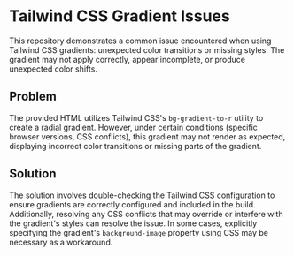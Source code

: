 # Tailwind CSS Gradient Issues

This repository demonstrates a common issue encountered when using Tailwind CSS gradients: unexpected color transitions or missing styles.  The gradient may not apply correctly, appear incomplete, or produce unexpected color shifts.

## Problem
The provided HTML utilizes Tailwind CSS's `bg-gradient-to-r` utility to create a radial gradient. However, under certain conditions (specific browser versions, CSS conflicts), this gradient may not render as expected, displaying incorrect color transitions or missing parts of the gradient.

## Solution
The solution involves double-checking the Tailwind CSS configuration to ensure gradients are correctly configured and included in the build.  Additionally, resolving any CSS conflicts that may override or interfere with the gradient's styles can resolve the issue.  In some cases, explicitly specifying the gradient's `background-image` property using CSS may be necessary as a workaround.